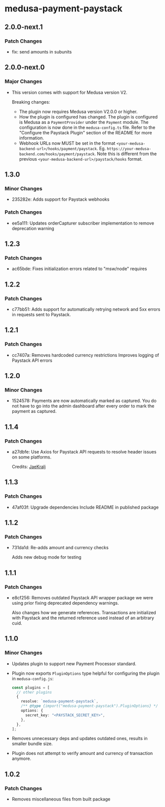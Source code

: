 # medusa-payment-paystack

## 2.0.0-next.1

### Patch Changes

- fix: send amounts in subunits

## 2.0.0-next.0

### Major Changes

- This version comes with support for Medusa version V2.

  Breaking changes:

  - The plugin now requires Medusa version V2.0.0 or higher.
  - How the plugin is configured has changed. The plugin is configured is Medusa as a `PaymentProvider` under the `Payment` module. The configuration is now done in the `medusa-config.ts` file. Refer to the "Configure the Paystack Plugin" section of the README for more information.
  - Webhook URLs now MUST be set in the format `<your-medusa-backend-url>/hooks/payment/paystack`. Eg. `https://your-medusa-backend.com/hooks/payment/paystack`. Note this is different from the previous `<your-medusa-backend-url>/paystack/hooks` format.

## 1.3.0

### Minor Changes

- 235282e: Adds support for Paystack webhooks

### Patch Changes

- ee5a111: Updates orderCapturer subscriber implementation to remove deprecation warning

## 1.2.3

### Patch Changes

- ac65bde: Fixes initialization errors related to "msw/node" requires

## 1.2.2

### Patch Changes

- c77bb51: Adds support for automatically retrying network and 5xx errors in requests sent to Paystack.

## 1.2.1

### Patch Changes

- cc7407a: Removes hardcoded currency restrictions
  Improves logging of Paystack API errors

## 1.2.0

### Minor Changes

- 1524578: Payments are now automatically marked as captured. You do not have to go into the admin dashboard after every order to mark the payment as captured.

## 1.1.4

### Patch Changes

- a27dbfe: Use Axios for Paystack API requests to resolve header issues on some platforms.

  Credits: [JaeKralj](https://github.com/JaeKralj)

## 1.1.3

### Patch Changes

- 47af03f: Upgrade dependencies
  Include README in published package

## 1.1.2

### Patch Changes

- 731da1d: Re-adds amount and currency checks

  Adds new debug mode for testing

## 1.1.1

### Patch Changes

- e8cf256: Removes outdated Paystack API wrapper package we were using prior fixing deprecated dependency warnings.

  Also changes how we generate references. Transactions are initialized with Paystack and the returned reference used instead of an arbitrary cuid.

## 1.1.0

### Minor Changes

- Updates plugin to support new Payment Processor standard.

- Plugin now exports `PluginOptions` type helpful for configuring the plugin in `medusa-config.js`:

  ```ts
  const plugins = [
    // other plugins
    {
      resolve: `medusa-payment-paystack`,
      /** @type {import("medusa-payment-paystack").PluginOptions} */
      options: {
        secret_key: "<PAYSTACK_SECRET_KEY>",
      },
    },
  ];
  ```

- Removes unnecessary deps and updates outdated ones, results in smaller bundle size.

- Plugin does not attempt to verify amount and currency of transaction anymore.

## 1.0.2

### Patch Changes

- Removes miscellaneous files from built package

```

```
